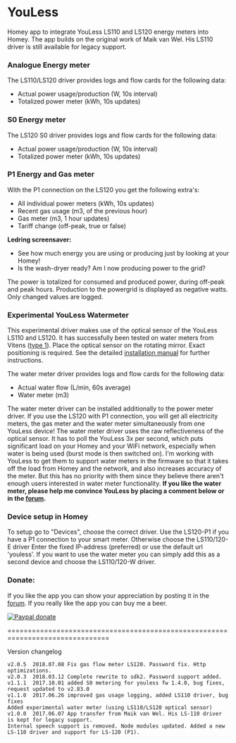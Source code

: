 # YouLess #

Homey app to integrate YouLess LS110 and LS120 energy meters into Homey.
The app builds on the original work of Maik van Wel. His LS110 driver is still
available for legacy support.

### Analogue Energy meter ###
The LS110/LS120 driver provides logs and flow cards for the following data:
- Actual power usage/production (W, 10s interval)
- Totalized power meter (kWh, 10s updates)

### S0 Energy meter ###
The LS120 S0 driver provides logs and flow cards for the following data:
- Actual power usage/production (W, 10s interval)
- Totalized power meter (kWh, 10s updates)

### P1 Energy and Gas meter ###
With the P1 connection on the LS120 you get the following extra's:
- All individual power meters (kWh, 10s updates)
- Recent gas usage (m3, of the previous hour)
- Gas meter (m3, 1 hour updates)
- Tariff change (off-peak, true or false)

**Ledring screensaver:**
- See how much energy you are using or producing just by looking at your Homey!
- Is the wash-dryer ready? Am I now producing power to the grid?

The power is totalized for consumed and produced power, during off-peak and
peak hours. Production to the powergrid is displayed as negative watts.
Only changed values are logged.

### Experimental YouLess Watermeter ###
This experimental driver makes use of the optical sensor of the YouLess LS110
and LS120. It has successfully been tested on water meters from Vitens ([type 1]).
Place the optical sensor on the rotating mirror. Exact positioning is required.
See the detailed [installation manual] for further instructions.

The water meter driver provides logs and flow cards for the following data:
- Actual water flow (L/min, 60s average)
- Water meter (m3)

The water meter driver can be installed additionally to the power meter driver.
If you use the LS120 with P1 connection, you will get all electricity meters, the
gas meter and the water meter simultaneously from one YouLess device!
The water meter driver uses the raw reflectiveness of the optical sensor. It has
to poll the YouLess 3x per second, which puts significant load on your Homey and
your WiFi network, especially when water is being used (burst mode is then
switched on). I'm working with YouLess to get them to support water meters in
the firmware so that it takes off the load from Homey and the network, and also
increases accuracy of the meter. But this has no priority with them since they
believe there aren't enough users interested in water meter functionality.
**If you like the water meter, please help me convince YouLess by placing a
comment below or in the [forum].**

### Device setup in Homey ###
To setup go to "Devices", choose the correct driver. Use the LS120-P1 if you have
a P1 connection to your smart meter. Otherwise choose the LS110/120-E driver
Enter the fixed IP-address (preferred) or use the default url 'youless'.
If you want to use the water meter you can simply add this as a second device and
choose the LS110/120-W driver.

### Donate: ###
If you like the app you can show your appreciation by posting it in the [forum].
If you really like the app you can buy me a beer.

[![Paypal donate][pp-donate-image]][pp-donate-link]


===============================================================================

Version changelog

```
v2.0.5  2018.07.08 Fix gas flow meter LS120. Password fix. Http optimizations.
v2.0.3	2018.03.12 Complete rewrite to sdk2. Password support added.
v1.1.1	2017.10.01 added S0 metering for youless fw 1.4.0, bug fixes, request updated to v2.83.0
v1.1.0	2017.06.26 improved gas usage logging, added LS110 driver, bug fixes
Added experimental water meter (using LS110/LS120 optical sensor)
v1.0.0  2017.06.07 App transfer from Maik van Wel. His LS-110 driver is kept for legacy support.
Internal speech support is removed. Node modules updated. Added a new LS-110 driver and support for LS-120 (P1).
```
[pp-donate-link]: https://www.paypal.com/cgi-bin/webscr?cmd=_s-xclick&hosted_button_id=FV7VNCQ6XBY6L
[pp-donate-image]: https://www.paypalobjects.com/en_US/i/btn/btn_donate_SM.gif
[type 1]: https://www.vitens.nl/meer-informatie/typen-watermeters
[forum]: https://forum.athom.com/discussion/2779
[installation manual]: https://forum.athom.com/discussion/comment/61126/#Comment_61126
